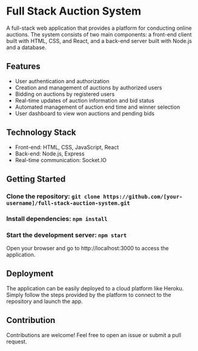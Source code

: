 # Full Stack Auction System
A full-stack web application that provides a platform for conducting online auctions. The system consists of two main components: a front-end client built with HTML, CSS, and React, and a back-end server built with Node.js and a database.

## Features
* User authentication and authorization
* Creation and management of auctions by authorized users
* Bidding on auctions by registered users
* Real-time updates of auction information and bid status
* Automated management of auction end time and winner selection
* User dashboard to view won auctions and pending bids

## Technology Stack
* Front-end: HTML, CSS, JavaScript, React
* Back-end: Node.js, Express
* Real-time communication: Socket.IO

## Getting Started

### Clone the repository: `git clone https://github.com/[your-username]/full-stack-auction-system.git`
### Install dependencies: `npm install`
### Start the development server: `npm start`

Open your browser and go to http://localhost:3000 to access the application.
## Deployment
The application can be easily deployed to a cloud platform like Heroku. Simply follow the steps provided by the platform to connect to the repository and launch the app.

## Contribution
Contributions are welcome! Feel free to open an issue or submit a pull request.



